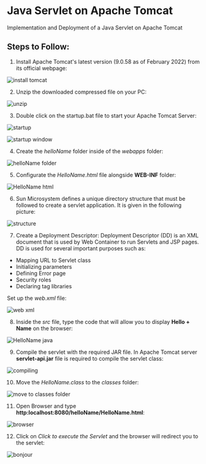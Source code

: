 # Java Servlet on Apache Tomcat
Implementation and Deployment of a Java Servlet on Apache Tomcat

## Steps to Follow:

1) Install Apache Tomcat's latest version (9.0.58 as of February 2022) from its official webpage:

![install tomcat](https://user-images.githubusercontent.com/88712232/152638076-f31cc6a0-8695-4673-9069-637e45e59c3d.png)



2) Unzip the downloaded compressed file on your PC:

![unzip](https://user-images.githubusercontent.com/88712232/152638117-da09441d-4f5d-48e8-8b8e-8c4da9deaf67.png)



3) Double click on the startup.bat file to start your Apache Tomcat Server:

![startup](https://user-images.githubusercontent.com/88712232/152638185-29627770-3d92-45c2-ac9e-26f3a4cd9506.png)

![startup window](https://user-images.githubusercontent.com/88712232/152638198-9f114f64-deb8-403f-a5dc-51eb1dd8bd30.png)



4) Create the *helloName* folder inside of the *webapps* folder:

![helloName folder](https://user-images.githubusercontent.com/88712232/152638225-1f0763c1-2cd5-4785-91f0-0a70f4ee4fca.png)



5) Configurate the *HelloName.html* file alongside **WEB-INF** folder:

![HelloName html](https://user-images.githubusercontent.com/88712232/152638347-226638f9-3cc0-47a9-b30d-a73adacc6819.png)



6) Sun Microsystem defines a unique directory structure that must be followed to create a servlet application. It is given in the following picture:

![structure](https://user-images.githubusercontent.com/88712232/152638350-9b9c9b5d-13d8-4fb5-bc91-f76a238662ff.png)



7) Create a Deployment Descriptor:
Deployment Descriptor (DD) is an XML document that is used by Web Container to run Servlets and JSP pages. DD is used for several important purposes such as:

* Mapping URL to Servlet class
* Initializing parameters
* Defining Error page
* Security roles
* Declaring tag libraries

Set up the *web.xml* file:

![web xml](https://user-images.githubusercontent.com/88712232/152638496-c0ebd9ab-2248-4f31-bde6-0576f8bd54d7.png)



8) Inside the *src* file, type the code that will allow you to display **Hello + Name** on the browser:

![HelloName java](https://user-images.githubusercontent.com/88712232/152638532-91ade6bd-bdaa-44e3-a5f0-301a54fc44fa.png)



9) Compile the servlet with the required JAR file. In Apache Tomcat server **servlet-api.jar** file is required to compile the servlet class:

![compiling](https://user-images.githubusercontent.com/88712232/152638620-f579472d-080f-448d-8cb8-45eb951e90a7.png)



10) Move the *HelloName.class* to the *classes* folder:

![move to classes folder](https://user-images.githubusercontent.com/88712232/152638681-f6e9a9f9-5b58-4be9-897e-11f9c33b762a.PNG)



11) Open Browser and type **http:localhost:8080/helloName/HelloName.html**:

![browser](https://user-images.githubusercontent.com/88712232/152638729-984ad327-411c-405f-9e5d-976b0847cda0.png)



12) Click on *Click to execute the Servlet* and the browser will redirect you to the servlet:

![bonjour](https://user-images.githubusercontent.com/88712232/152638854-70833d33-1839-4407-8647-cbbd89d8bd35.png)
